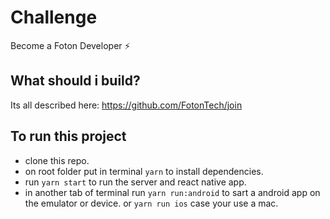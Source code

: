 # Challenge
Become a Foton Developer :zap:

## What should i build?
Its all described here: https://github.com/FotonTech/join

## To run this project
- clone this repo.
- on root folder put in terminal ```yarn``` to install dependencies.
- run ``` yarn start ``` to run the server and react native app.
- in another tab of terminal run ```yarn run:android``` to sart a android app on the emulator or device. or ```yarn run ios``` case your use a mac.

